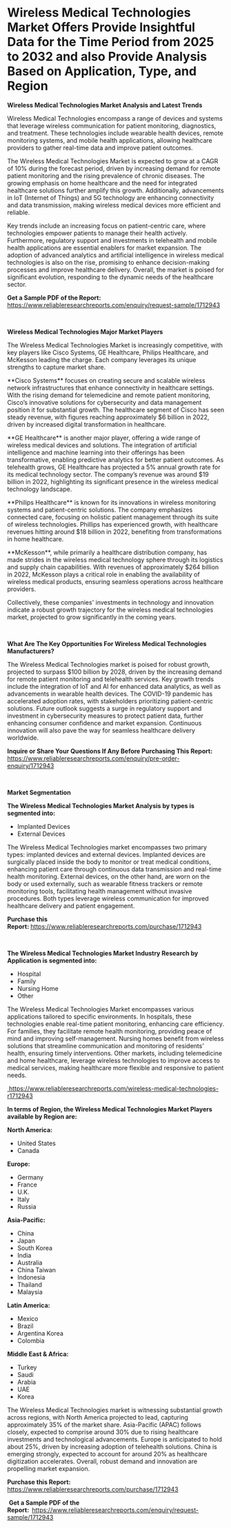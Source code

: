 <p><h1>Wireless Medical Technologies Market Offers Provide Insightful Data for the Time Period from 2025 to 2032 and also Provide Analysis Based on Application, Type, and Region</h1></p><p><strong>Wireless Medical Technologies Market Analysis and Latest Trends</strong></p>
<p><p>Wireless Medical Technologies encompass a range of devices and systems that leverage wireless communication for patient monitoring, diagnostics, and treatment. These technologies include wearable health devices, remote monitoring systems, and mobile health applications, allowing healthcare providers to gather real-time data and improve patient outcomes.</p><p>The Wireless Medical Technologies Market is expected to grow at a CAGR of 10% during the forecast period, driven by increasing demand for remote patient monitoring and the rising prevalence of chronic diseases. The growing emphasis on home healthcare and the need for integrated healthcare solutions further amplify this growth. Additionally, advancements in IoT (Internet of Things) and 5G technology are enhancing connectivity and data transmission, making wireless medical devices more efficient and reliable.</p><p>Key trends include an increasing focus on patient-centric care, where technologies empower patients to manage their health actively. Furthermore, regulatory support and investments in telehealth and mobile health applications are essential enablers for market expansion. The adoption of advanced analytics and artificial intelligence in wireless medical technologies is also on the rise, promising to enhance decision-making processes and improve healthcare delivery. Overall, the market is poised for significant evolution, responding to the dynamic needs of the healthcare sector.</p></p>
<p><strong>Get a Sample PDF of the Report:&nbsp;</strong> <a href="https://www.reliableresearchreports.com/enquiry/request-sample/1712943?utm_campaign=3035&utm_medium=2&utm_source=Github&utm_content=ia&utm_term=12042025&utm_id=wireless-medical-technologies">https://www.reliableresearchreports.com/enquiry/request-sample/1712943</a></p>
<p>&nbsp;</p>
<p><strong>Wireless Medical Technologies Major Market Players</strong></p>
<p><p>The Wireless Medical Technologies Market is increasingly competitive, with key players like Cisco Systems, GE Healthcare, Philips Healthcare, and McKesson leading the charge. Each company leverages its unique strengths to capture market share.</p><p>**Cisco Systems** focuses on creating secure and scalable wireless network infrastructures that enhance connectivity in healthcare settings. With the rising demand for telemedicine and remote patient monitoring, Cisco’s innovative solutions for cybersecurity and data management position it for substantial growth. The healthcare segment of Cisco has seen steady revenue, with figures reaching approximately $6 billion in 2022, driven by increased digital transformation in healthcare.</p><p>**GE Healthcare** is another major player, offering a wide range of wireless medical devices and solutions. The integration of artificial intelligence and machine learning into their offerings has been transformative, enabling predictive analytics for better patient outcomes. As telehealth grows, GE Healthcare has projected a 5% annual growth rate for its medical technology sector. The company’s revenue was around $19 billion in 2022, highlighting its significant presence in the wireless medical technology landscape.</p><p>**Philips Healthcare** is known for its innovations in wireless monitoring systems and patient-centric solutions. The company emphasizes connected care, focusing on holistic patient management through its suite of wireless technologies. Phillips has experienced growth, with healthcare revenues hitting around $18 billion in 2022, benefiting from transformations in home healthcare.</p><p>**McKesson**, while primarily a healthcare distribution company, has made strides in the wireless medical technology sphere through its logistics and supply chain capabilities. With revenues of approximately $264 billion in 2022, McKesson plays a critical role in enabling the availability of wireless medical products, ensuring seamless operations across healthcare providers.</p><p>Collectively, these companies' investments in technology and innovation indicate a robust growth trajectory for the wireless medical technologies market, projected to grow significantly in the coming years.</p></p>
<p>&nbsp;</p>
<p><strong>What Are The Key Opportunities For Wireless Medical Technologies Manufacturers?</strong></p>
<p><p>The Wireless Medical Technologies market is poised for robust growth, projected to surpass $100 billion by 2028, driven by the increasing demand for remote patient monitoring and telehealth services. Key growth trends include the integration of IoT and AI for enhanced data analytics, as well as advancements in wearable health devices. The COVID-19 pandemic has accelerated adoption rates, with stakeholders prioritizing patient-centric solutions. Future outlook suggests a surge in regulatory support and investment in cybersecurity measures to protect patient data, further enhancing consumer confidence and market expansion. Continuous innovation will also pave the way for seamless healthcare delivery worldwide.</p></p>
<p><strong>Inquire or Share Your Questions If Any Before Purchasing This Report:</strong> <a href="https://www.reliableresearchreports.com/enquiry/pre-order-enquiry/1712943?utm_campaign=3035&utm_medium=2&utm_source=Github&utm_content=ia&utm_term=12042025&utm_id=wireless-medical-technologies">https://www.reliableresearchreports.com/enquiry/pre-order-enquiry/1712943</a></p>
<p>&nbsp;</p>
<p><strong>Market Segmentation</strong></p>
<p><strong>The Wireless Medical Technologies Market Analysis by types is segmented into:</strong></p>
<p><ul><li>Implanted Devices</li><li>External Devices</li></ul></p>
<p><p>The Wireless Medical Technologies market encompasses two primary types: implanted devices and external devices. Implanted devices are surgically placed inside the body to monitor or treat medical conditions, enhancing patient care through continuous data transmission and real-time health monitoring. External devices, on the other hand, are worn on the body or used externally, such as wearable fitness trackers or remote monitoring tools, facilitating health management without invasive procedures. Both types leverage wireless communication for improved healthcare delivery and patient engagement.</p></p>
<p><strong>Purchase this Report:&nbsp;</strong><a href="https://www.reliableresearchreports.com/purchase/1712943?utm_campaign=3035&utm_medium=2&utm_source=Github&utm_content=ia&utm_term=12042025&utm_id=wireless-medical-technologies">https://www.reliableresearchreports.com/purchase/1712943</a></p>
<p>&nbsp;</p>
<p><strong>The Wireless Medical Technologies Market Industry Research by Application is segmented into:</strong></p>
<p><ul><li>Hospital</li><li>Family</li><li>Nursing Home</li><li>Other</li></ul></p>
<p><p>The Wireless Medical Technologies Market encompasses various applications tailored to specific environments. In hospitals, these technologies enable real-time patient monitoring, enhancing care efficiency. For families, they facilitate remote health monitoring, providing peace of mind and improving self-management. Nursing homes benefit from wireless solutions that streamline communication and monitoring of residents’ health, ensuring timely interventions. Other markets, including telemedicine and home healthcare, leverage wireless technologies to improve access to medical services, making healthcare more flexible and responsive to patient needs.</p></p>
<p><a href="https://www.reliableresearchreports.com/wireless-medical-technologies-r1712943?utm_campaign=3035&utm_medium=2&utm_source=Github&utm_content=ia&utm_term=12042025&utm_id=wireless-medical-technologies">&nbsp;https://www.reliableresearchreports.com/wireless-medical-technologies-r1712943</a></p>
<p><strong>In terms of Region, the Wireless Medical Technologies Market Players available by Region are:</strong></p>
<p>
    <p> <strong> North America: </strong>
        <ul>
            <li>United States</li>
            <li>Canada</li>
        </ul>
        </p> 
    <p> <strong> Europe: </strong>
        <ul>
            <li>Germany</li>
            <li>France</li>
            <li>U.K.</li>
            <li>Italy</li>
            <li>Russia</li>
        </ul>
        </p> 
    <p> <strong> Asia-Pacific: </strong>
        <ul>
            <li>China</li>
            <li>Japan</li>
            <li>South Korea</li>
            <li>India</li>
            <li>Australia</li>
            <li>China Taiwan</li>
            <li>Indonesia</li>
            <li>Thailand</li>
            <li>Malaysia</li>
        </ul>
        </p> 
    <p> <strong> Latin America: </strong>
        <ul>
            <li>Mexico</li>
            <li>Brazil</li>
            <li>Argentina Korea</li>
            <li>Colombia</li>
        </ul>
        </p> 
    <p> <strong> Middle East & Africa: </strong>
        <ul>
            <li>Turkey</li>
            <li>Saudi</li>
            <li>Arabia</li>
            <li>UAE</li>
            <li>Korea</li>
        </ul>
    </p>
    </p>
<p><p>The Wireless Medical Technologies market is witnessing substantial growth across regions, with North America projected to lead, capturing approximately 35% of the market share. Asia-Pacific (APAC) follows closely, expected to comprise around 30% due to rising healthcare investments and technological advancements. Europe is anticipated to hold about 25%, driven by increasing adoption of telehealth solutions. China is emerging strongly, expected to account for around 20% as healthcare digitization accelerates. Overall, robust demand and innovation are propelling market expansion.</p></p>
<p><strong>Purchase this Report: </strong><a href="https://www.reliableresearchreports.com/purchase/1712943?utm_campaign=3035&utm_medium=2&utm_source=Github&utm_content=ia&utm_term=12042025&utm_id=wireless-medical-technologies">https://www.reliableresearchreports.com/purchase/1712943</a></p>
<p>&nbsp;<strong>Get a Sample PDF of the Report:&nbsp;&nbsp;</strong><a href="https://www.reliableresearchreports.com/enquiry/request-sample/1712943?utm_campaign=3035&utm_medium=2&utm_source=Github&utm_content=ia&utm_term=12042025&utm_id=wireless-medical-technologies">https://www.reliableresearchreports.com/enquiry/request-sample/1712943</a></p>
<p><strong></strong></p>
<p><p></p><p></p><p></p></p>